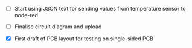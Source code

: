 - [ ] Start using JSON text for sending values from temperature sensor to node-red
- [ ] Finalise circuit diagram and upload
- [x] First draft of PCB layout for testing on single-sided PCB
	
